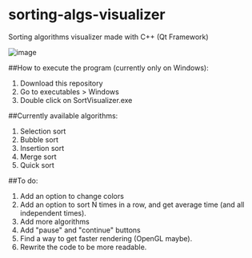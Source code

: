 # sorting-algs-visualizer
Sorting algorithms visualizer made with C++ (Qt Framework)

![image](https://user-images.githubusercontent.com/53125005/126044431-4f1e434a-68a5-4b36-aca8-a9b8f15f3e26.png)

##How to execute the program (currently only on Windows):
  1. Download this repository
  2. Go to executables > Windows
  3. Double click on SortVisualizer.exe

##Currently available algorithms:
  1. Selection sort
  2. Bubble sort
  3. Insertion sort
  4. Merge sort
  5. Quick sort

##To do:
  1. Add an option to change colors
  2. Add an option to sort N times in a row, and get average time (and all independent times).
  3. Add more algorithms
  4. Add "pause" and "continue" buttons
  5. Find a way to get faster rendering (OpenGL maybe).
  6. Rewrite the code to be more readable.
